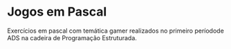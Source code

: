 # Jogos em Pascal
Exercícios em pascal com temática gamer realizados no primeiro períodode ADS na cadeira de Programação Estruturada.
